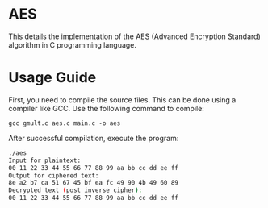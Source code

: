 AES
===

This details the implementation of the AES (Advanced Encryption Standard) algorithm in C programming language.

# Usage Guide

First, you need to compile the source files. This can be done using a compiler like GCC. Use the following command to compile:

`gcc gmult.c aes.c main.c -o aes`

After successful compilation, execute the program:

```bash
./aes
Input for plaintext:
00 11 22 33 44 55 66 77 88 99 aa bb cc dd ee ff
Output for ciphered text:
8e a2 b7 ca 51 67 45 bf ea fc 49 90 4b 49 60 89
Decrypted text (post inverse cipher):
00 11 22 33 44 55 66 77 88 99 aa bb cc dd ee ff
```